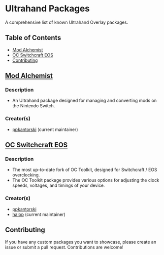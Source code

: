 # Ultrahand Packages
A comprehensive list of known Ultrahand Overlay packages.

## Table of Contents
- [Mod Alchemist](#mod-alchemist)
- [OC Switchcraft EOS](#oc-switchcraft-eos)
- [Contributing](#contributing)

## [Mod Alchemist](https://github.com/ppkantorski/Mod-Alchemist)
### Description
- An Ultrahand package designed for managing and converting mods on the Nintendo Switch.

### Creator(s)
- [ppkantorski](https://github.com/ppkantorski) (current maintainer)

## [OC Switchcraft EOS](https://github.com/halop/OC_Toolkit)
### Description
- The most up-to-date fork of OC Toolkit, designed for Switchcraft / EOS overclocking.
- The OC Toolkit package provides various options for adjusting the clock speeds, voltages, and timings of your device.

### Creator(s)
- [ppkantorski](https://github.com/ppkantorski)
- [halop](https://github.com/halop) (current maintainer)


## Contributing
If you have any custom packages you want to showcase, please create an issue or submit a pull request. Contributions are welcome!
